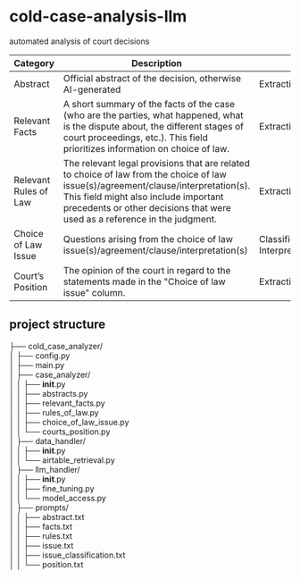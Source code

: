 # cold-case-analysis-llm
automated analysis of court decisions

| Category | Description | Task |
| --- | --- | --- |
| Abstract | Official abstract of the decision, otherwise AI-generated | Extraction |
| Relevant Facts | A short summary of the facts of the case (who are the parties, what happened, what is the dispute about, the different stages of court proceedings, etc.). This field prioritizes information on choice of law. | Extraction/Summarization |
| Relevant Rules of Law | The relevant legal provisions that are related to choice of law from the choice of law issue(s)/agreement/clause/interpretation(s). This field might also include important precedents or other decisions that were used as a reference in the judgment. | Extraction |
| Choice of Law Issue | Questions arising from the choice of law issue(s)/agreement/clause/interpretation(s) | Classification → Interpretation |
| Court’s Position | The opinion of the court in regard to the statements made in the "Choice of law issue" column. | Extraction/Interpretation |

## project structure

├── cold_case_analyzer/  
│   ├── config.py  
│   ├── main.py  
│   ├── case_analyzer/  
│   │   ├── __init__.py  
│   │   ├── abstracts.py  
│   │   ├── relevant_facts.py  
│   │   ├── rules_of_law.py  
│   │   ├── choice_of_law_issue.py  
│   │   └── courts_position.py  
│   ├── data_handler/  
│   │   ├── __init__.py  
│   │   └── airtable_retrieval.py  
│   ├── llm_handler/  
│   │   ├── __init__.py  
│   │   ├── fine_tuning.py  
│   │   └── model_access.py  
│   ├── prompts/  
│   │   ├── abstract.txt  
│   │   ├── facts.txt  
│   │   ├── rules.txt  
│   │   ├── issue.txt  
│   │   ├── issue_classification.txt  
│   │   └── position.txt  
